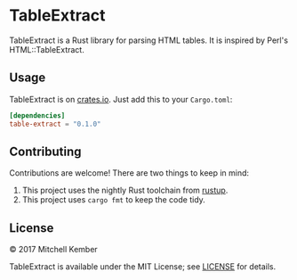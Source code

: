 # TableExtract

TableExtract is a Rust library for parsing HTML tables. It is inspired by Perl's HTML::TableExtract.

## Usage

TableExtract is on [crates.io][1]. Just add this to your `Cargo.toml`:

```toml
[dependencies]
table-extract = "0.1.0"
```

[1]: https://crates.io/

## Contributing

Contributions are welcome! There are two things to keep in mind:

1. This project uses the nightly Rust toolchain from [rustup][2].
2. This project uses `cargo fmt` to keep the code tidy.

[2]: https://www.rustup.rs/

## License

© 2017 Mitchell Kember

TableExtract is available under the MIT License; see [LICENSE](LICENSE.md) for details.
